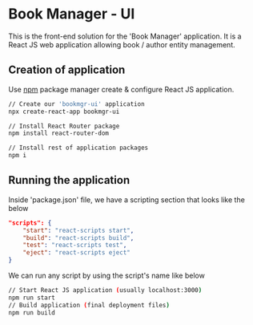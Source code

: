 # Book Manager - UI

This is the front-end solution for the 'Book Manager' application. It is a React JS web application allowing book / author entity management.

## Creation of application

Use [npm](https://nodejs.org/en/download) package manager create & configure React JS application.

```bash
// Create our 'bookmgr-ui' application
npx create-react-app bookmgr-ui

// Install React Router package
npm install react-router-dom

// Install rest of application packages
npm i
```

## Running the application

Inside 'package.json' file, we have a scripting section that looks like the below

```json
"scripts": {
	"start": "react-scripts start",
	"build": "react-scripts build",
	"test": "react-scripts test",
	"eject": "react-scripts eject"
}
```

We can run any script by using the script's name like below

```bash
// Start React JS application (usually localhost:3000)
npm run start
// Build application (final deployment files)
npm run build
```
